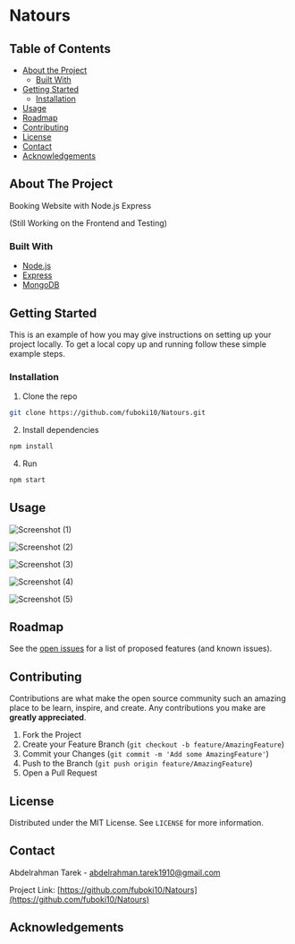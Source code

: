 # Natours

## Table of Contents

* [About the Project](#about-the-project)
  * [Built With](#built-with)
* [Getting Started](#getting-started)
  * [Installation](#installation)
* [Usage](#usage)
* [Roadmap](#roadmap)
* [Contributing](#contributing)
* [License](#license)
* [Contact](#contact)
* [Acknowledgements](#acknowledgements)


<!-- ABOUT THE PROJECT -->
## About The Project
Booking Website with Node.js Express

(Still Working on the Frontend and Testing)


### Built With
* [Node.js](https://nodejs.org)
* [Express](https://expressjs.com)
* [MongoDB](https://www.mongodb.com)



<!-- GETTING STARTED -->
## Getting Started

This is an example of how you may give instructions on setting up your project locally.
To get a local copy up and running follow these simple example steps.


### Installation

1. Clone the repo
```sh
git clone https://github.com/fuboki10/Natours.git
```
2. Install dependencies
```sh
npm install
```
4. Run
```sh
npm start
```


<!-- USAGE EXAMPLES -->
## Usage

![Screenshot (1)](https://user-images.githubusercontent.com/35429211/75936356-923a1800-5e8a-11ea-9a45-ddee8533061e.png)

![Screenshot (2)](https://user-images.githubusercontent.com/35429211/75936387-a8e06f00-5e8a-11ea-8f4d-4848e01af76f.png)

![Screenshot (3)](https://user-images.githubusercontent.com/35429211/75936493-f5c44580-5e8a-11ea-8c59-f48e9dad7dc5.png)

![Screenshot (4)](https://user-images.githubusercontent.com/35429211/75936517-02489e00-5e8b-11ea-9371-34427d9ff52c.png)

![Screenshot (5)](https://user-images.githubusercontent.com/35429211/75936558-2ad09800-5e8b-11ea-98f9-842cdae39cc4.png)

<!-- ROADMAP -->
## Roadmap

See the [open issues](https://github.com/fuboki10/Natours/issues) for a list of proposed features (and known issues).



<!-- CONTRIBUTING -->
## Contributing

Contributions are what make the open source community such an amazing place to be learn, inspire, and create. Any contributions you make are **greatly appreciated**.

1. Fork the Project
2. Create your Feature Branch (`git checkout -b feature/AmazingFeature`)
3. Commit your Changes (`git commit -m 'Add some AmazingFeature'`)
4. Push to the Branch (`git push origin feature/AmazingFeature`)
5. Open a Pull Request



<!-- LICENSE -->
## License

Distributed under the MIT License. See `LICENSE` for more information.



<!-- CONTACT -->
## Contact

Abdelrahman Tarek - abdelrahman.tarek1910@gmail.com

Project Link: [https://github.com/fuboki10/Natours](https://github.com/fuboki10/Natours)



<!-- ACKNOWLEDGEMENTS -->
## Acknowledgements




